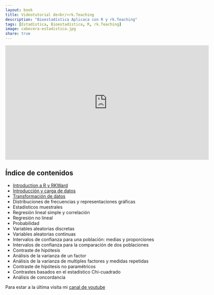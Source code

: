 ```yaml
---
layout: book
title: Videotutorial de<br/>rk.Teaching
description: "Bioestadística Aplicaca con R y rk.Teaching"
tags: [Estadística, Bioestadística, R, rk.Teaching]
image: cabecera-estadistica.jpg
share: true
---
```


<iframe width="640" height="360" src="https://www.youtube.com/embed/NbMF_00egvk?list=PLYEn7GTzOc8RFIBylmc8zBqfYtGYJzfrj" frameborder="0" allowfullscreen></iframe>

## Índice de contenidos

-   [Introduction a R y RKWard](introduccion-r-rkward.html)
-   [Introducción y carga de datos](introduccion-datos.html)
-   [Transformación de datos](transformacion-datos.html)
-   Distribuciones de frecuencias y representaciones gráficas
-   Estadisticos muestrales
-   Regresión lineal simple y correlación
-   Regresión no lineal
-   Probabilidad
-   Variables aleatorias discretas
-   Variables aleatorias continuas
-   Intervalos de confianza para una población: medias y proporciones
-   Intervalos de confianza para la comparación de dos poblaciones
-   Contraste de hipótesis
-   Análisis de la varianza de un factor
-   Análisis de la varianza de multiples factores y medidas repetidas
-   Contraste de hipótesis no paramétricos
-   Contrastes basados en el estadístico Chi-cuadrado
-   Análisis de concordancia

Para estar a la última visita mi [canal de youtube](https://www.youtube.com/user/aprendeconalf)
